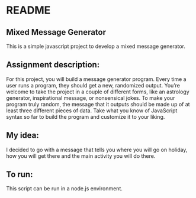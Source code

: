 # README

## Mixed Message Generator

This is a simple javascript project to develop a mixed message generator.

## Assignment description:

For this project, you will build a message generator program. Every time a user runs a program, they should get a new, randomized output. You’re welcome to take the project in a couple of different forms, like an astrology generator, inspirational message, or nonsensical jokes. To make your program truly random, the message that it outputs should be made up of at least three different pieces of data. Take what you know of JavaScript syntax so far to build the program and customize it to your liking.

## My idea:

I decided to go with a message that tells you where you will go on holiday, how you will get there and the main activity you will do there. 

## To run:

This script can be run in a node.js environment.
